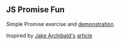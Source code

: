 ## JS Promise Fun

Simple Promise exercise and [demonstration](https://nem035.github.io/js-promise-fun/).

Inspired by [Jake Archibald's](https://github.com/jakearchibald) [article](http://www.html5rocks.com/en/tutorials/es6/promises/)
